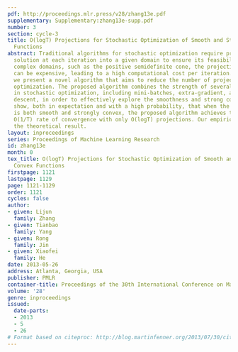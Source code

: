 ```yaml
---
pdf: http://proceedings.mlr.press/v28/zhang13e.pdf
supplementary: Supplementary:zhang13e-supp.pdf
number: 3
section: cycle-3
title: O(logT) Projections for Stochastic Optimization of Smooth and Strongly Convex
  Functions
abstract: Traditional algorithms for stochastic optimization require projecting the
  solution at each iteration into a given domain to ensure its feasibility. When facing
  complex domains, such as the positive semidefinite cone, the projection operation
  can be expensive, leading to a high computational cost per iteration. In this paper,
  we present a novel algorithm that aims to reduce the number of projections for stochastic
  optimization. The proposed algorithm combines the strength of several recent developments
  in stochastic optimization, including mini-batches, extra-gradient, and epoch gradient
  descent, in order to effectively explore the smoothness and strong convexity. We
  show, both in expectation and with a high probability, that when the objective function
  is both smooth and strongly convex, the proposed algorithm achieves the optimal
  O(1/T) rate of convergence with only O(logT) projections. Our empirical study verifies
  the theoretical result.
layout: inproceedings
series: Proceedings of Machine Learning Research
id: zhang13e
month: 0
tex_title: O(logT) Projections for Stochastic Optimization of Smooth and Strongly
  Convex Functions
firstpage: 1121
lastpage: 1129
page: 1121-1129
order: 1121
cycles: false
author:
- given: Lijun
  family: Zhang
- given: Tianbao
  family: Yang
- given: Rong
  family: Jin
- given: Xiaofei
  family: He
date: 2013-05-26
address: Atlanta, Georgia, USA
publisher: PMLR
container-title: Proceedings of the 30th International Conference on Machine Learning
volume: '28'
genre: inproceedings
issued:
  date-parts:
  - 2013
  - 5
  - 26
# Format based on citeproc: http://blog.martinfenner.org/2013/07/30/citeproc-yaml-for-bibliographies/
---
```

